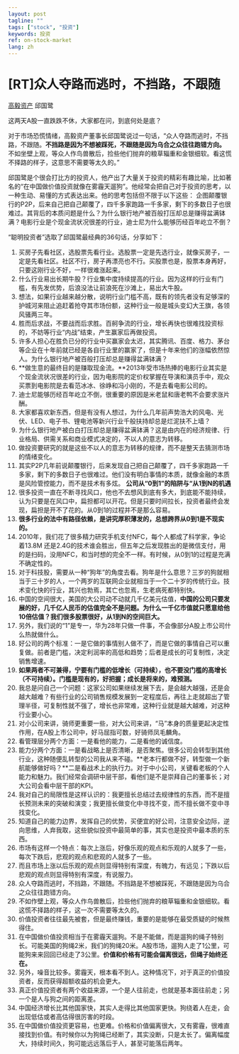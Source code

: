 ```yaml
---
layout: post
tagline: ""
tags: ["stock", "投资"]
keywords: 投资
ref: on-stock-market
lang: zh
---
```


# [RT]众人夺路而逃时，不挡路，不跟随

[高毅资产](https://www.gyasset.com) 邱国鹭

这两天A股一直跌跌不休，大家都在问，到底何处是底？

对于市场恐慌情绪，高毅资产董事长邱国鹭说过一句话，“众人夺路而逃时，不挡路，不跟随。**不挡路是因为不想被踩死，不跟随是因为乌合之众往往跑错方向。**
不如坐壁上观，等众人作鸟兽散后，捡些他们抛弃的粮草辎重和金银细软。看这慌不择路的样子，这意思不需要等太久的。”

邱国鹭是个很会打比方的投资人，他产出了大量关于投资的精彩有趣比喻，比如著名的“在中国做价值投资就像在雾霾天遛狗”。他经常会把自己对于投资的思考，以一种生动、易懂的方式表达出来。他的思考包括但不限于以下这些：
企图颠覆银行的P2P，后来自己把自己颠覆了，四千多家跑路一千多家，剩下的多数日子也很难过。其背后的本质问题是什么？为什么银行地产被百般打压却总是赚得盆满钵满？电影行业是个现金流状况很差的行业，迪士尼为什么能够历经百年屹立不倒？

“聪明投资者”选取了邱国鹭最经典的36句话，分享如下：

1. 买房子先看社区，选股票先看行业。选股票一定是先选行业，就像买房子，一定是先看社区。社区不行，房子再漂亮也不行。买股票也是，股票本身再好，只要这刚行业不好，一样很难涨起来。
2. 什么行业易出长期牛股？行业集中度持续提高的行业。因为这样的行业有门槛，有先发优势，后浪没法让前浪死在沙滩上，易出大牛股。
3. 想法，如果行业越来越分散，说明行业门槛不高，既有的领先者没有足够深的护城河来阻止追赶着抢夺其市场份额，这种行业一般是城头变幻大王旗，各领风骚两三年。
4. 胜而后求战，不要战而后求胜。百舸争流的行业，增长再快也很难找投资标的，不妨等行业“内战”结束，产生赢家后再做投资。
5. 许多人担心在胜负已分的行业中买赢家会太迟，其实腾讯、百度、格力、茅台等企业在十年前就已经是各自行业里的赢家了，但是十年来他们的涨幅依然惊人。为什么银行地产被百般打压却总是赚得盆满钵满？
6. **做生意的最终目的是赚取现金流。**2013年受市场热捧的电影行业其实是个现金流状况很差的行业，因为电影院的定价权掌握在导演和演员手中，观众买票到电影院是去看范冰冰、徐峥和冯小刚的，不是去看电影公司的。
7. 迪士尼能够历经百年屹立不倒，很重要的原因是米老鼠和唐老鸭不会要求涨片酬。
8. 大家都喜欢新东西，但是有没有人想过，为什么几年前声势浩大的风电、光伏、LED、电子书、锂电池等新兴行业千般扶持却总是烂泥扶不上墙？
9. 为什么银行地产被白白打压却总是赚得盆满钵满？这是由内在的经济规律、行业格局、供需关系和商业模式决定的，不以人的意志为转移。
10. 做投资要研究的就是这些不以人的意志为转移的规律，而不是整天去猜测市场的情绪变化。
11. 其实P2P几年前说颠覆银行，后来发现自己把自己颠覆了，四千多家跑路一千多家，剩下的多数日子也很难过。他们没有明白事情的本质，就像金融的本质是风险管控能力，而不是技术有多炫。
**公司从“0到1”的陷阱与“从1到N的机遇**
12. 很多投资一直在不断寻找风口，他也不去想风到底有多大，到底能不能持续，认为只要是在风口中，扁担都可以开花。但是只要时间拉长，投资者最终会发现，扁担是开不了花的。从0到1的过程并不是那么容易。
13. **很多行业的法中有路径依赖，是讲究厚积薄发的，总想跨界从0到1是不现实的。**
14. 2010年，我们花了很多精力研究手机支付NFC，每个人都成了科学家，争论着13.8M 还是2.4G的技术谁会胜出，但五年之后发现胜出的是微信支付，用的是扫码，没用NFC，和当时想的完全不一样。有时候，从0到1的过程是充满不确定性的。
15. 对于科技股，需要从一种“狗年”的角度去看。狗年是什么意思？三岁的狗就相当于三十岁的人，一个两岁的互联网企业就相当于一个二十岁的传统行业。技术变化快的行业，其兴也勃焉，其亡也忽焉，生老病死都特别快。
16. 中国的空间很大，美国的大公司动不动就几千亿美元估值，**中国的公司只要发展的好，几千亿人民币的估值完全不是问题。为什么一千亿市值就只愿意给他10倍估值？我们很多股票很好，从1到N的空间巨大。**
17. 另外，我们说的“1”是专一，华为28年只做一件事，不会像部分A股上市公司什么热就做什么。
18. 好公司的两个标准：一是它做的事情别人做不了，而是它做的事情自己可以重复做。前者是门槛，决定利润率的高低和趋势；后者是成长的可复制性，决定销售增速。
19. **如果两者不可兼得，宁要有门槛的低增长（可持续），也不要没门槛的高增长（不可持续）。门槛是现有的，好把握；成长是将来的，难预测。**
20. 我总是问自己一个问题：这家公司如果继续发展下去，是会越大越强，还是会越大越难？有些行业的公司销售规模发展到一定程度后，再往上走就超出了管理半径，可复制性就不强了，增长也非常难，这种行业就是越大越难，对这种行业要小心。
21. 对小公司来讲，骑师更重要一些，对大公司来讲，“马”本身的质量更起决定性作用，在A股上市公司中，好马屈指可数，好骑师凤毛麟角。
22. 看管理层分两个方面：一是看他的能力，二是看他的诚信度。
23. 能力分两个方面：一是看战略上是否清晰，是否聚焦。很多公司会转型到其他行业，这种随便乱转型的公司我从来不碰。**老本行都做不好，转型做一个新航能够做好吗？**二是看战术上的执行力。对于中小公司，关键看老板的个人能力和魅力。我们经常会调研中层干部，看他们是不是崇拜自己的董事长；对大公司会看中层干部的KPI。
24. 我对自己的局限性是这样认识的：我更擅长总结过去规律性的东西，而不是擅长预测未来的突破和演变；我更擅长做变化中寻找不变，而不擅长做不变中寻找变化。
25. 知道自己的能力边界，发挥自己的优势，买便宜的好公司，注意安全边际，逆向思维，人弃我取，这些貌似投资中最简单的事，其实也是投资中最本质的东西。
26. 市场有这样一个特点：每次上涨后，好像乐观的观点和乐观的人就多了一些，每次下跌后，悲观的观点和悲观的人就多了一些。
27. 而且市场上涨以后乐观的观点则显得特别有深度，有魄力，有远见；下跌以后悲观的观点则显得特别有深度，有说服力。
28. 众人夺路而逃时，不挡路，不跟随。不挡路是不想被踩死，不跟随是因为乌合之众往往跑错方向。
29. 不如作壁上观，等众人作鸟兽散后，捡些他们抛弃的粮草辎重和金银细软。看这慌不择路的样子，这一次不需要等太久的。
30. 价值投资者往往最先被套，但是最终赚钱，重要的是能够在最受质疑的时候熬得住。
31. 在中国做价值投资相当于在雾霾天遛狗。不是不能做，而是遛狗的绳子特别长。可能美国的狗绳2米，我们的狗绳20米。A股市场，遛狗人走了1公里，可能狗来来回回已经走了3公里。**价值和价格有可能会偏离很远，但绳子始终还在。**
32. 另外，噪音比较多。雾霾天，根本看不到人。这种情况下，对于真正的价值投资者，反而获得超额收益的机会更大。
33. 真正价值投资者有两个收益来源，一个是人往前走，也就是基本面往前走；另一个是人与狗之间的距离差。
34. 中国经济增长比其他国家快，其实人走得比其他国家更快。狗绕着人在走，会出现低估或者高估得很厉害的时段。
35. 在中国做价值投资更容易，也更难。价格和价值偏离很大，又有雾霾，很难直接找到价值。有时候你以为狗绳已经断了，其实没断，只是太长了。偏离幅度大，持续时间久，狗可能远远落后于人，甚至可能落后两年。


